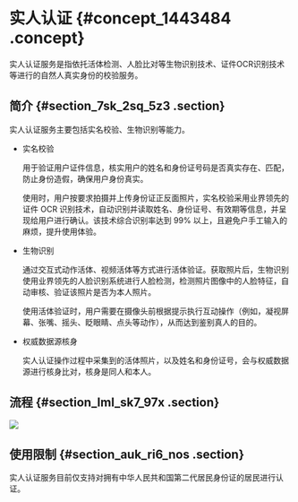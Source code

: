 # 实人认证 {#concept_1443484 .concept}

实人认证服务是指依托活体检测、人脸比对等生物识别技术、证件OCR识别技术等进行的自然人真实身份的校验服务。

## 简介 {#section_7sk_2sq_5z3 .section}

实人认证服务主要包括实名校验、生物识别等能力。

-   实名校验

    用于验证用户证件信息，核实用户的姓名和身份证号码是否真实存在、匹配，防止身份造假，确保用户身份真实。

    使用时，用户按要求拍摄并上传身份证正反面照片，实名校验采用业界领先的证件 OCR 识别技术，自动识别并读取姓名、身份证号、有效期等信息，并呈现给用户进行确认。该技术综合识别率达到 99% 以上，且避免户手工输入的麻烦，提升使用体验。

-   生物识别

    通过交互式动作活体、视频活体等方式进行活体验证。获取照片后，生物识别使用业界领先的人脸识别系统进行人脸检测，检测照片图像中的人脸特征，自动审核、验证该照片是否为本人照片。

    使用活体验证时，用户需要在摄像头前根据提示执行互动操作（例如，凝视屏幕、张嘴、摇头、眨眼睛、点头等动作），从而达到鉴别真人的目的。

-   权威数据源核身

    实人认证操作过程中采集到的活体照片，以及姓名和身份证号，会与权威数据源进行核身比对，核身是同人和本人。


## 流程 {#section_lml_sk7_97x .section}

![](http://static-aliyun-doc.oss-cn-hangzhou.aliyuncs.com/assets/img/1148277/156568971653890_zh-CN.png)

## 使用限制 {#section_auk_ri6_nos .section}

实人认证服务目前仅支持对拥有中华人民共和国第二代居民身份证的居民进行认证。

